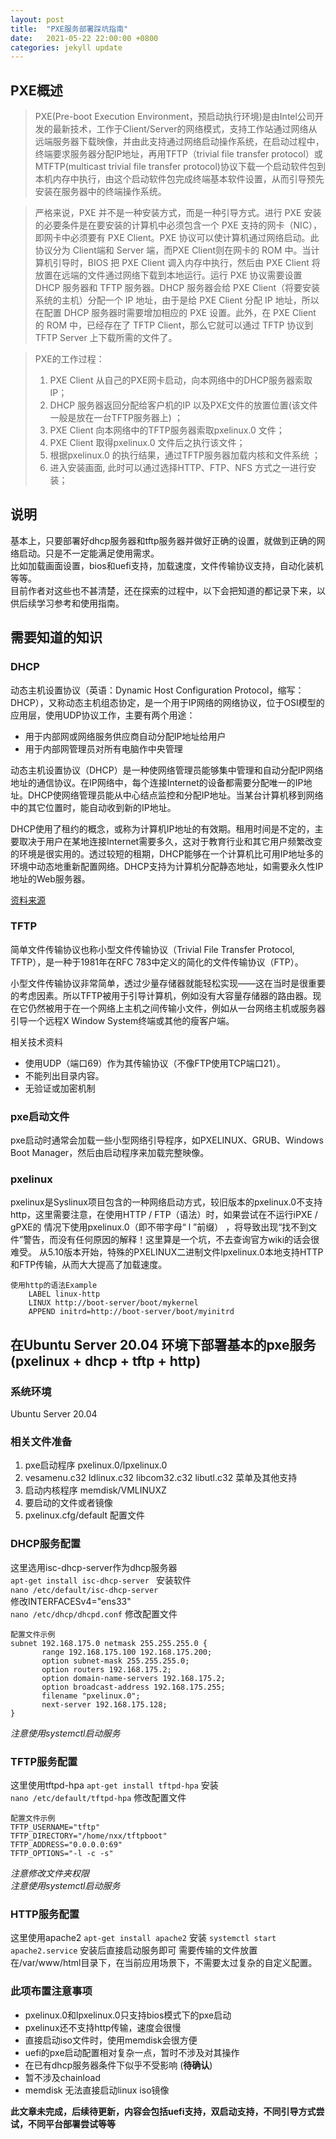 ```yaml
---
layout: post
title:  "PXE服务部署踩坑指南"
date:   2021-05-22 22:00:00 +0800
categories: jekyll update
---
```

## PXE概述
> PXE(Pre-boot Execution Environment，预启动执行环境)是由Intel公司开发的最新技术，工作于Client/Server的网络模式，支持工作站通过网络从远端服务器下载映像，并由此支持通过网络启动操作系统，在启动过程中，终端要求服务器分配IP地址，再用TFTP（trivial file transfer protocol）或MTFTP(multicast trivial file transfer protocol)协议下载一个启动软件包到本机内存中执行，由这个启动软件包完成终端基本软件设置，从而引导预先安装在服务器中的终端操作系统。

> 严格来说，PXE 并不是一种安装方式，而是一种引导方式。进行 PXE 安装的必要条件是在要安装的计算机中必须包含一个 PXE 支持的网卡（NIC），即网卡中必须要有 PXE Client。PXE 协议可以使计算机通过网络启动。此协议分为 Client端和 Server 端，而PXE Client则在网卡的 ROM 中。当计算机引导时，BIOS 把 PXE Client 调入内存中执行，然后由 PXE Client 将放置在远端的文件通过网络下载到本地运行。运行 PXE 协议需要设置 DHCP 服务器和 TFTP 服务器。DHCP 服务器会给 PXE Client（将要安装系统的主机）分配一个 IP 地址，由于是给 PXE Client 分配 IP 地址，所以在配置 DHCP 服务器时需要增加相应的 PXE 设置。此外，在 PXE Client 的 ROM 中，已经存在了 TFTP Client，那么它就可以通过 TFTP 协议到 TFTP Server 上下载所需的文件了。

> PXE的工作过程：
> 1. PXE Client 从自己的PXE网卡启动，向本网络中的DHCP服务器索取IP；
> 2. DHCP 服务器返回分配给客户机的IP 以及PXE文件的放置位置(该文件一般是放在一台TFTP服务器上) ；
> 3. PXE Client 向本网络中的TFTP服务器索取pxelinux.0 文件；
> 4. PXE Client 取得pxelinux.0 文件后之执行该文件；
> 5. 根据pxelinux.0 的执行结果，通过TFTP服务器加载内核和文件系统 ；
> 6. 进入安装画面, 此时可以通过选择HTTP、FTP、NFS 方式之一进行安装；

## 说明
基本上，只要部署好dhcp服务器和tftp服务器并做好正确的设置，就做到正确的网络启动。只是不一定能满足使用需求。  
比如加载画面设置，bios和uefi支持，加载速度，文件传输协议支持，自动化装机等等。  
目前作者对这些也不甚清楚，还在探索的过程中，以下会把知道的都记录下来，以供后续学习参考和使用指南。

## 需要知道的知识
### DHCP
动态主机设置协议（英语：Dynamic Host Configuration Protocol，缩写：DHCP），又称动态主机组态协定，是一个用于IP网络的网络协议，位于OSI模型的应用层，使用UDP协议工作，主要有两个用途：
- 用于内部网或网络服务供应商自动分配IP地址给用户
- 用于内部网管理员对所有电脑作中央管理

动态主机设置协议（DHCP）是一种使网络管理员能够集中管理和自动分配IP网络地址的通信协议。在IP网络中，每个连接Internet的设备都需要分配唯一的IP地址。DHCP使网络管理员能从中心结点监控和分配IP地址。当某台计算机移到网络中的其它位置时，能自动收到新的IP地址。

DHCP使用了租约的概念，或称为计算机IP地址的有效期。租用时间是不定的，主要取决于用户在某地连接Internet需要多久，这对于教育行业和其它用户频繁改变的环境是很实用的。透过较短的租期，DHCP能够在一个计算机比可用IP地址多的环境中动态地重新配置网络。DHCP支持为计算机分配静态地址，如需要永久性IP地址的Web服务器。

[资料来源]("https://zh.wikipedia.org/wiki/%E5%8A%A8%E6%80%81%E4%B8%BB%E6%9C%BA%E8%AE%BE%E7%BD%AE%E5%8D%8F%E8%AE%AE" "Wiki-DHCP")


### TFTP
简单文件传输协议也称小型文件传输协议（Trivial File Transfer Protocol, TFTP），是一种于1981年在RFC 783中定义的简化的文件传输协议（FTP）。

小型文件传输协议非常简单，透过少量存储器就能轻松实现——这在当时是很重要的考虑因素。所以TFTP被用于引导计算机，例如没有大容量存储器的路由器。现在它仍然被用于在一个网络上主机之间传输小文件，例如从一台网络主机或服务器引导一个远程X Window System终端或其他的瘦客户端。

相关技术资料
- 使用UDP（端口69）作为其传输协议（不像FTP使用TCP端口21）。
- 不能列出目录内容。
- 无验证或加密机制

### pxe启动文件
pxe启动时通常会加载一些小型网络引导程序，如PXELINUX、GRUB、Windows Boot Manager，然后由启动程序来加载完整映像。
### pxelinux
pxelinux是Syslinux项目包含的一种网络启动方式，较旧版本的pxelinux.0不支持http，这里需要注意，在使用HTTP / FTP（语法）时，如果尝试在不运行iPXE / gPXE的 情况下使用pxelinux.0（即不带字母“ l ”前缀） ，将导致出现“找不到文件”警告，而没有任何原因的解释！这里算是一个坑，不去查询官方wiki的话会很难受。
从5.10版本开始，特殊的PXELINUX二进制文件lpxelinux.0本地支持HTTP和FTP传输，从而大大提高了加载速度。

``` 
使用http的语法Example  
    LABEL linux-http
    LINUX http://boot-server/boot/mykernel
    APPEND initrd=http://boot-server/boot/myinitrd

```

## 在Ubuntu Server 20.04 环境下部署基本的pxe服务 (pxelinux + dhcp + tftp + http)

### 系统环境
Ubuntu Server 20.04

### 相关文件准备
1. pxe启动程序 pxelinux.0/lpxelinux.0
2. vesamenu.c32 ldlinux.c32 libcom32.c32 libutl.c32 菜单及其他支持
3. 启动内核程序 memdisk/VMLINUXZ
4. 要启动的文件或者镜像
5. pxelinux.cfg/default 配置文件

### DHCP服务配置
这里选用isc-dhcp-server作为dhcp服务器  
`apt-get install isc-dhcp-server `  安装软件   
`nano /etc/default/isc-dhcp-server`  
修改INTERFACESv4="ens33"  
`nano /etc/dhcp/dhcpd.conf` 修改配置文件  

``` 
配置文件示例  
subnet 192.168.175.0 netmask 255.255.255.0 {
       range 192.168.175.100 192.168.175.200;
       option subnet-mask 255.255.255.0;
       option routers 192.168.175.2;
       option domain-name-servers 192.168.175.2;
       option broadcast-address 192.168.175.255;
       filename "pxelinux.0";
       next-server 192.168.175.128;
}
```
*注意使用systemctl启动服务*

### TFTP服务配置
这里使用tftpd-hpa
`apt-get install tftpd-hpa` 安装  
`nano /etc/default/tftpd-hpa` 修改配置文件  
```
配置文件示例
TFTP_USERNAME="tftp"
TFTP_DIRECTORY="/home/nxx/tftpboot"
TFTP_ADDRESS="0.0.0.0:69"
TFTP_OPTIONS="-l -c -s"
```
*注意修改文件夹权限*  
*注意使用systemctl启动服务*

### HTTP服务配置
这里使用apache2
`apt-get install apache2` 安装
`systemctl start apache2.service` 安装后直接启动服务即可
需要传输的文件放置在/var/www/html目录下，在当前应用场景下，不需要太过复杂的自定义配置。

### 此项布置注意事项
- pxelinux.0和lpxelinux.0只支持bios模式下的pxe启动
- pxelinux还不支持http传输，速度会很慢
- 直接启动iso文件时，使用memdisk会很方便
- uefi的pxe启动配置相对复杂一点，暂时不涉及对其操作
- 在已有dhcp服务器条件下似乎不受影响 (**待确认**)
- 暂不涉及chainload
- memdisk 无法直接启动linux iso镜像

**此文章未完成，后续待更新，内容会包括uefi支持，双启动支持，不同引导方式尝试，不同平台部署尝试等等**